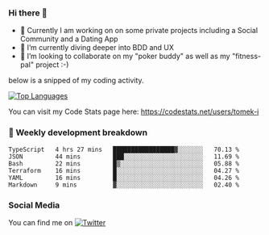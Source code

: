 ### Hi there 👋


- 🔭 Currently I am working on on some private projects including a Social Community and a Dating App
- 🌱 I’m currently diving deeper into BDD and UX
- 👯 I’m looking to collaborate on my "poker buddy" as well as my "fitness-pal" project :-)

below is a snipped of my coding activity.
<!--
**tomek-i/tomek-i** is a ✨ _special_ ✨ repository because its `README.md` (this file) appears on your GitHub profile.

Here are some ideas to get you started:

- 🔭 I’m currently working on ...
- 🌱 I’m currently learning ...
- 👯 I’m looking to collaborate on ...
- 🤔 I’m looking for help with ...
- 💬 Ask me about ...
- 📫 How to reach me: ...
- 😄 Pronouns: ...
- ⚡ Fun fact: ...
-->
[![Top Languages](https://github-readme-stats.vercel.app/api/top-langs/?username=tomek-i&layout=compact)](https://github.com/tomek-i)

You can visit my Code Stats page here: https://codestats.net/users/tomek-i

### 💬 Weekly development breakdown
<!--START_SECTION:waka-->

```text
TypeScript   4 hrs 27 mins   █████████████████▓░░░░░░░   70.13 %
JSON         44 mins         ███░░░░░░░░░░░░░░░░░░░░░░   11.69 %
Bash         22 mins         █▒░░░░░░░░░░░░░░░░░░░░░░░   05.88 %
Terraform    16 mins         █░░░░░░░░░░░░░░░░░░░░░░░░   04.27 %
YAML         16 mins         █░░░░░░░░░░░░░░░░░░░░░░░░   04.26 %
Markdown     9 mins          ▓░░░░░░░░░░░░░░░░░░░░░░░░   02.40 %
```

<!--END_SECTION:waka-->

<!-- Actual text -->

### Social Media
You can find me on [![Twitter][1.2]][1]

<!-- Icons -->

[1.2]: http://i.imgur.com/wWzX9uB.png 


<!-- Links to your social media accounts -->

[1]: https://twitter.com/tomek_i
